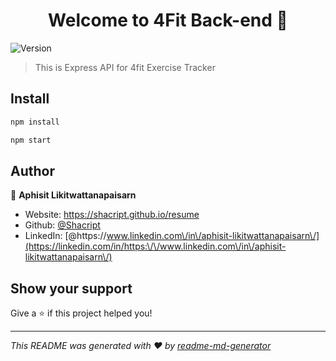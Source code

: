 <h1 align="center">Welcome to 4Fit Back-end 👋</h1>
<p>
  <img alt="Version" src="https://img.shields.io/badge/version-1.0.0-blue.svg?cacheSeconds=2592000" />
</p>

> This is Express API for 4fit Exercise Tracker

## Install

```sh
npm install
```

```sh
npm start
```

## Author

👤 **Aphisit Likitwattanapaisarn**

* Website: https://shacript.github.io/resume
* Github: [@Shacript](https://github.com/Shacript)
* LinkedIn: [@https:\/\/www.linkedin.com\/in\/aphisit-likitwattanapaisarn\/](https://linkedin.com/in/https:\/\/www.linkedin.com\/in\/aphisit-likitwattanapaisarn\/)

## Show your support

Give a ⭐️ if this project helped you!

***
_This README was generated with ❤️ by [readme-md-generator](https://github.com/kefranabg/readme-md-generator)_